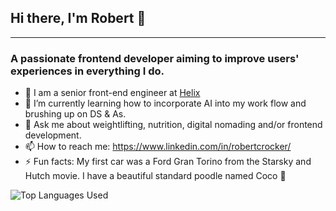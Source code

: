 ## Hi there, I'm Robert 👋

---

### A passionate frontend developer aiming to improve users' experiences in everything I do.

- 🧬 I am a senior front-end engineer at [Helix](helix.com)
- 🌱 I’m currently learning how to incorporate AI into my work flow and brushing up on DS & As.
- 💬 Ask me about weightlifting, nutrition, digital nomading and/or frontend development.
- 📫 How to reach me: https://www.linkedin.com/in/robertcrocker/
- ⚡  Fun facts: My first car was a Ford Gran Torino from the Starsky and Hutch movie. I have a beautiful standard poodle named Coco 🐩

![Top Languages Used](https://github-readme-stats.vercel.app/api/top-langs/?username=robcrock&layout=compact&&theme=discord_old_blurple)

